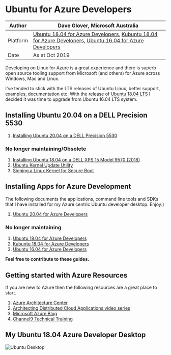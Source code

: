 # Ubuntu for Azure Developers

|Author|Dave Glover, Microsoft Australia|
|----|---|
|Platform| [Ubuntu 18.04 for Azure Developers](docs/Ubuntu1804.md), [Kubuntu 18.04 for Azure Developers](docs/Kubuntu1804.md), [Ubuntu 16.04 for Azure Developers](docs/Ubuntu1604.md)|
|Date|As at Oct 2019|

Developing on Linux for Azure is a great experience and there is superb open source tooling support from Microsoft (and others) for Azure across Windows, Mac and Linux.

I've tended to stick with the LTS releases of Ubuntu Linux, better support, examples, documentation etc. With the release of [Ubuntu 18.04 LTS](https://www.ubuntu.com/desktop) I decided it was time to upgrade from Ubuntu 16.04 LTS system.

## Installing Ubuntu 20.04 on a DELL Precision 5530

1. [Installing Ubuntu 20.04 on a DELL Precision 5530](./docs/dell-precision-5530.md)

### No longer maintaining/Obsolete

1. [Installing Ubuntu 18.04 on a DELL XPS 15 Model 9570 (2018)](docs/dellxps15.md)
2. [Ubuntu Kernel Update Utility](https://www.omgubuntu.co.uk/2017/02/ukuu-easy-way-to-install-mainline-kernel-ubuntu)
3. [Signing a Linux Kernel for Secure Boot](docs/signing-kernel-for-secure-boot.md)

## Installing Apps for Azure Development

The following documents the applications, command line tools and SDKs that I have installed for my Azure centric Ubuntu developer desktop. Enjoy:)

1. [Ubuntu 20.04 for Azure Developers](docs/Ubuntu2004.md)

### No longer maintaining

1. [Ubuntu 18.04 for Azure Developers](docs/Ubuntu1804.md)
2. [Kubuntu 18.04 for Azure Developers](docs/Kubuntu1804.md)
3. [Ubuntu 16.04 for Azure Developers](docs/Ubuntu1604.md)

**Feel free to contribute to these guides.**

## Getting started with Azure Resources

If you are new to Azure then the following resources are a great place to start.

1. [Azure Architecture Center](https://docs.microsoft.com/azure/architecture/?WT.mc_id=iot-0000-dglover)
2. [Architecting Distributed Cloud Applications video series](https://www.youtube.com/watch?v=xJMbkZvuVO0&list=PL9XzOCngAkqs0Q8ZRdafnSYExKQurZrBY)
3. [Microsoft Azure Blog](https://azure.microsoft.com/blog/?WT.mc_id=iot-0000-dglover)
4. [Channel9 Technical Training](https://channel9.msdn.com/?WT.mc_id=iot-0000-dglover)

## My Ubuntu 18.04 Azure Developer Desktop

![Ubuntu Desktop](/resources/ubuntu-desktop.jpg)
